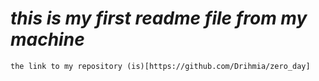 #	*this is my first readme file from my machine*
	the link to my repository (is)[https://github.com/Drihmia/zero_day]
